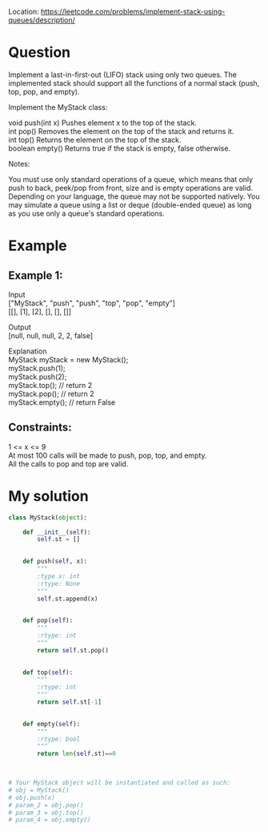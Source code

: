 Location: https://leetcode.com/problems/implement-stack-using-queues/description/
# Question
Implement a last-in-first-out (LIFO) stack using only two queues. The implemented stack should support all the functions of a normal stack (push, top, pop, and empty).

Implement the MyStack class:

void push(int x) Pushes element x to the top of the stack.\
int pop() Removes the element on the top of the stack and returns it.\
int top() Returns the element on the top of the stack.\
boolean empty() Returns true if the stack is empty, false otherwise.

Notes:

You must use only standard operations of a queue, which means that only push to back, peek/pop from front, size and is empty operations are valid.\
Depending on your language, the queue may not be supported natively. You may simulate a queue using a list or deque (double-ended queue) as long as you use only a queue's standard operations.

 
# Example

## Example 1:

Input\
["MyStack", "push", "push", "top", "pop", "empty"]\
[[], [1], [2], [], [], []]

Output\
[null, null, null, 2, 2, false]

Explanation\
MyStack myStack = new MyStack();\
myStack.push(1);\
myStack.push(2);\
myStack.top(); // return 2\
myStack.pop(); // return 2\
myStack.empty(); // return False

## Constraints:

1 <= x <= 9\
At most 100 calls will be made to push, pop, top, and empty.\
All the calls to pop and top are valid.

# My solution 
```python
class MyStack(object):

    def __init__(self):
        self.st = []
        

    def push(self, x):
        """
        :type x: int
        :rtype: None
        """
        self.st.append(x)
        

    def pop(self):
        """
        :rtype: int
        """
        return self.st.pop()
        

    def top(self):
        """
        :rtype: int
        """
        return self.st[-1]
        

    def empty(self):
        """
        :rtype: bool
        """
        return len(self.st)==0
        


# Your MyStack object will be instantiated and called as such:
# obj = MyStack()
# obj.push(x)
# param_2 = obj.pop()
# param_3 = obj.top()
# param_4 = obj.empty()
```
